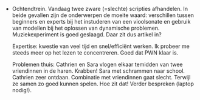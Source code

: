 - Ochtendtrein. Vandaag twee zware (=slechte) scripties afhandelen. In beide gevallen zijn de onderwerpen de moeite waard: verschillen tussen beginners en experts bij het instuderen van een vioolsonate en gebruik van modellen bij het oplossen van dynamische problemen. Muziekexperiment is goed geslaagd. Daar zit dus artikel in? 
  
  Expertise: kwestie van veel tijd en snel/efficiënt werken. Ik probeer me steeds meer op het lezen te concentreren. Goed dat PWN klaar is. 
  
  Problemen thuis: Cathrien en Sara vlogen elkaar temidden van twee vriendinnen in de haren. Krabben! Sara met schrammen naar school. Cathrien zeer ontdaan. Combinatie met vriendinnen gaat slecht. Terwijl ze samen zo goed kunnen spelen. Hoe zit dat! Verder bespreken (laptop nodig!).